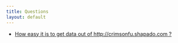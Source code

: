 ```yaml
---
title: Questions
layout: default
---
```

- [How easy it is to get data out of http://crimsonfu.shapado.com ?](how-easy-it-is-to-get-data-out-of-http-crimsonfu-shapado-com)

